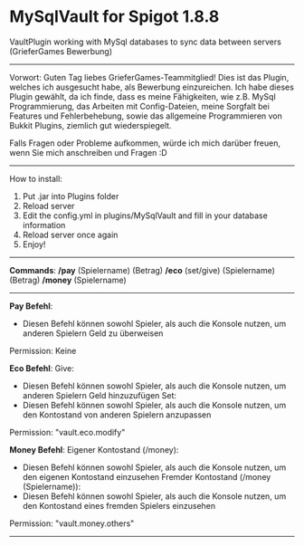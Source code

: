 # MySqlVault for Spigot 1.8.8
VaultPlugin working with MySql databases to sync data between servers (GrieferGames Bewerbung)

--------------------------------------------------------------------------------------------------------------

Vorwort:
Guten Tag liebes GrieferGames-Teammitglied! Dies ist das Plugin, welches ich ausgesucht habe, als Bewerbung einzureichen. 
Ich habe dieses Plugin gewählt, da ich finde, dass es meine Fähigkeiten, wie z.B. MySql Programmierung, das Arbeiten mit Config-Dateien, meine
Sorgfalt bei Features und Fehlerbehebung, sowie das allgemeine Programmieren von Bukkit Plugins, ziemlich gut wiederspiegelt.

Falls Fragen oder Probleme aufkommen, würde ich mich darüber freuen, wenn Sie mich anschreiben und Fragen :D

--------------------------------------------------------------------------------------------------------------
 
How to install: 
1. Put .jar into Plugins folder 
2. Reload server 
3. Edit the config.yml in plugins/MySqlVault and fill in your database information 
4. Reload server once again 
5. Enjoy! 

--------------------------------------------------------------------------------------------------------------

**Commands**: 
 **/pay** (Spielername) (Betrag) 
 **/eco** (set/give) (Spielername) (Betrag) 
 **/money** (Spielername) 
 
 --------------------------------------------------------------------------------------------------------------
 
**Pay Befehl**:
- Diesen Befehl können sowohl Spieler, als auch die Konsole nutzen, um anderen Spielern Geld zu überweisen

Permission: Keine

**Eco Befehl**:
  Give: 
  - Diesen Befehl können sowohl Spieler, als auch die Konsole nutzen, um anderen Spielern Geld hinzuzufügen
  Set: 
  - Diesen Befehl können sowohl Spieler, als auch die Konsole nutzen, um den Kontostand von anderen Spielern anzupassen
  
  Permission: "vault.eco.modify"
  
**Money Befehl**:
  Eigener Kontostand (/money):
  - Diesen Befehl können sowohl Spieler, als auch die Konsole nutzen, um den eigenen Kontostand einzusehen
  Fremder Kontostand (/money (Spielername)):
  - Diesen Befehl können sowohl Spieler, als auch die Konsole nutzen, um den Kontostand eines fremden Spielers einzusehen
  
Permission: "vault.money.others"

--------------------------------------------------------------------------------------------------------------
